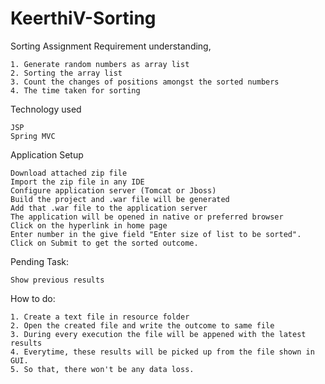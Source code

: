 # KeerthiV-Sorting
Sorting Assignment
Requirement understanding,

	1. Generate random numbers as array list
	2. Sorting the array list
	3. Count the changes of positions amongst the sorted numbers
	4. The time taken for sorting


Technology used

	JSP
	Spring MVC
	

Application Setup

	Download attached zip file
	Import the zip file in any IDE
	Configure application server (Tomcat or Jboss)
	Build the project and .war file will be generated
	Add that .war file to the application server
	The application will be opened in native or preferred browser
	Click on the hyperlink in home page
	Enter number in the give field "Enter size of list to be sorted".
	Click on Submit to get the sorted outcome.

Pending Task:

	Show previous results

How to do:

	1. Create a text file in resource folder
	2. Open the created file and write the outcome to same file
	3. During every execution the file will be appened with the latest results
	4. Everytime, these results will be picked up from the file shown in GUI.
	5. So that, there won't be any data loss.
